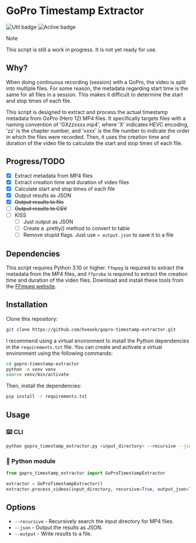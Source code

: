 # GoPro Timestamp Extractor

![Util badge](https://img.shields.io/badge/utility-blue) ![Active badge](https://img.shields.io/badge/active-red)

> [!NOTE]
> This script is still a work in progress. It is not yet ready for use.

## Why?

When doing continuous recording (session) with a GoPro, the video is split into multiple files. For some reason, the metadata regarding start time is the same for all files in a session. This makes it difficult to determine the start and stop times of each file.

This script is designed to extract and process the actual timestamp metadata from GoPro (Hero 12) MP4 files. It specifically targets files with a naming convention of 'GXzzxxxx.mp4', where 'X' indicates HEVC encoding, 'zz' is the chapter number, and 'xxxx' is the file number to indicate the order in which the files were recorded. Then, it uses the creation time and duration of the video file to calculate the start and stop times of each file.

## Progress/TODO

- [x] Extract metadata from MP4 files
- [x] Extract creation time and duration of video files
- [x] Calculate start and stop times of each file
- [x] Output results as JSON
- [x] ~~Output results to file~~
- [ ] ~~Output results to CSV~~
- [ ] KISS
  - [ ] Just output as JSON
  - [ ] Create a .pretty() method to convert to table
  - [ ] Remove stupid flags. Just use `> output.json` to save it to a file

## Dependencies

This script requires Python 3.10 or higher. `ffmpeg` is required to extract the metadata from the MP4 files, and `ffprobe` is required to extract the creation time and duration of the video files. Download and install these tools from the [FFmpeg website](https://ffmpeg.org/download.html).

## Installation

Clone this repository:

```sh
git clone https://github.com/hoeoek/gopro-timestamp-extractor.git
```

I recommend using a virtual environment to install the Python dependencies in the `requirements.txt` file. You can create and activate a virtual environment using the following commands:

```sh
cd gopro-timestamp-extractor
python -m venv venv
source venv/bin/activate
```

Then, install the dependencies:

```sh
pip install -r requirements.txt
```

## Usage

### ⌨️ CLI

```sh
python gopro_timestamp_extractor.py <input_directory> --recursive --json --output <filename>
```

### 🐍 Python module

```python
from gopro_timestamp_extractor import GoProTimestampExtractor

extractor = GoProTimestampExtractor()
extractor.process_videos(input_directory, recursive=True, output_json=True, output_filename='output.json')
````

## Options

- `--recursive` - Recursively search the input directory for MP4 files.
- `--json` - Output the results as JSON.
- `--output` - Write results to a file.

